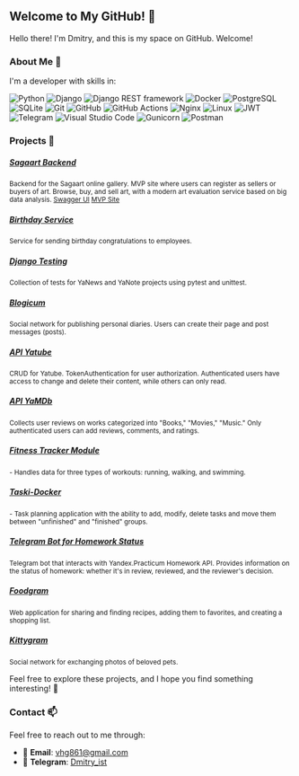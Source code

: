 ## Welcome to My GitHub! 👋

Hello there! I'm Dmitry, and this is my space on GitHub. Welcome!

### About Me 👾

I'm a developer with skills in:

![Python](https://img.shields.io/badge/Python-3776AB?style=flat-square&logo=python&logoColor=white) ![Django](https://img.shields.io/badge/Django-092E20?style=flat-square&logo=django&logoColor=white) ![Django REST framework](https://img.shields.io/badge/DRF-FF5733?style=flat-square&logo=django&logoColor=white) ![Docker](https://img.shields.io/badge/Docker-2496ED?style=flat-square&logo=docker&logoColor=white) ![PostgreSQL](https://img.shields.io/badge/PostgreSQL-336791?style=flat-square&logo=postgresql&logoColor=white) ![SQLite](https://img.shields.io/badge/SQLite-003B57?style=flat-square&logo=sqlite&logoColor=white) ![Git](https://img.shields.io/badge/Git-F05032?style=flat-square&logo=git&logoColor=white) ![GitHub](https://img.shields.io/badge/GitHub-181717?style=flat-square&logo=github&logoColor=white) ![GitHub Actions](https://img.shields.io/badge/GitHub_Actions-2088FF?style=flat-square&logo=github-actions&logoColor=white) ![Nginx](https://img.shields.io/badge/Nginx-009639?style=flat-square&logo=nginx&logoColor=white) ![Linux](https://img.shields.io/badge/Linux-FCC624?style=flat-square&logo=linux&logoColor=black) ![JWT](https://img.shields.io/badge/JWT-000000?style=flat-square&logo=jwt&logoColor=white) ![Telegram](https://img.shields.io/badge/Telegram-26A5E4?style=flat-square&logo=telegram&logoColor=white) ![Visual Studio Code](https://img.shields.io/badge/Visual_Studio_Code-007ACC?style=flat-square&logo=visual-studio-code&logoColor=white) ![Gunicorn](https://img.shields.io/badge/Gunicorn-02B88B?style=flat-square) ![Postman](https://img.shields.io/badge/Postman-FF6C37?style=flat-square&logo=postman&logoColor=white)

### Projects 🚀

##### [Sagaart Backend](https://github.com/Sagaart-4/backend)
<sub>Backend for the Sagaart online gallery.
MVP site where users can register as sellers or buyers of art.
Browse, buy, and sell art, with a modern art evaluation service based on big data analysis.
[Swagger UI](https://xaverd.hopto.org/api/schema/swagger-ui/)
[MVP Site](https://artfour.vercel.app/)</sub>

##### [Birthday Service](https://github.com/vhg860/birthday_service)
<sub>Service for sending birthday congratulations to employees.</sub>

##### [Django Testing](https://github.com/vhg860/django_testing)
<sub>Collection of tests for YaNews and YaNote projects using pytest and unittest.</sub>

##### [Blogicum](https://github.com/vhg860/django_sprint4)
<sub>Social network for publishing personal diaries. Users can create their page and post messages (posts).</sub>

##### [API Yatube](https://github.com/vhg860/api_yatube)
<sub>CRUD for Yatube. TokenAuthentication for user authorization. Authenticated users have access to change and delete their content, while others can only read.</sub>

##### [API YaMDb](https://github.com/vhg860/api_yamdb)
<sub>Collects user reviews on works categorized into "Books," "Movies," "Music." Only authenticated users can add reviews, comments, and ratings.</sub>

##### [Fitness Tracker Module](https://github.com/vhg860/hw_python_oop)
<sub>- Handles data for three types of workouts: running, walking, and swimming.</sub>

##### [Taski-Docker](https://github.com/vhg860/taski-docker)
<sub>- Task planning application with the ability to add, modify, delete tasks and move them between "unfinished" and "finished" groups.</sub>

##### [Telegram Bot for Homework Status](https://github.com/vhg860/homework_bot)
<sub>Telegram bot that interacts with Yandex.Practicum Homework API. Provides information on the status of homework: whether it's in review, reviewed, and the reviewer's decision.</sub>

##### [Foodgram](https://github.com/vhg860/foodgram-project-react)
<sub>Web application for sharing and finding recipes, adding them to favorites, and creating a shopping list.</sub>

##### [Kittygram](https://github.com/vhg860/kittygram_final)
<sub>Social network for exchanging photos of beloved pets.</sub>

Feel free to explore these projects, and I hope you find something interesting! 🌟

### Contact 📫

Feel free to reach out to me through:

- 📧 **Email**: vhg861@gmail.com
- 📱 **Telegram**: [Dmitry_ist](https://t.me/Dmitry_ist)
